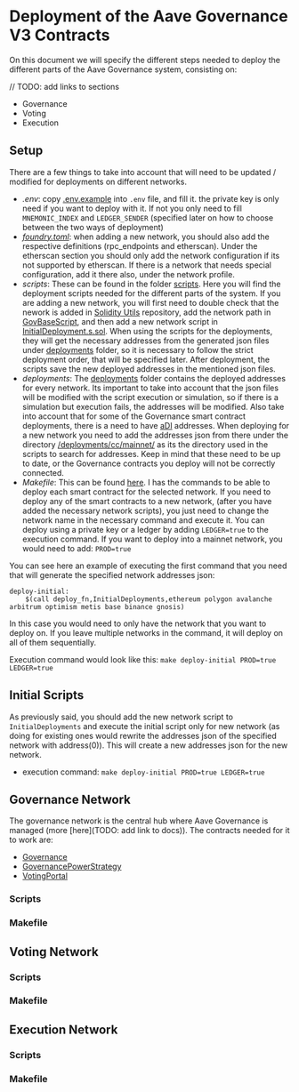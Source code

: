 # Deployment of the Aave Governance V3 Contracts

On this document we will specify the different steps needed to deploy the different parts of the Aave Governance system, consisting on:

// TODO: add links to sections
- Governance
- Voting
- Execution

## Setup

There are a few things to take into account that will need to be updated / modified for deployments on different networks.

- *.env*: copy [.env.example](./.env.example) into `.env` file, and fill it. the private key is only need if you want to deploy with it. If not you only need to fill `MNEMONIC_INDEX` and `LEDGER_SENDER` (specified later on how to choose between the two ways of deployment)
- *[foundry.toml](./foundry.toml)*: when adding a new network, you should also add the respective definitions (rpc_endpoints and etherscan). Under the etherscan section you should only add the network configuration if its not supported by etherscan. If there is a network that needs special configuration, add it there also, under the network profile.
- *scripts*: These can be found in the folder [scripts](./scripts/). Here you will find the deployment scripts needed for the different parts of the system.
If you are adding a new network, you will first need to double check that the nework is added in [Solidity Utils](https://github.com/bgd-labs/solidity-utils/blob/main/src/contracts/utils/ChainHelpers.sol) repository, add the network path in [GovBaseScript](), and then add a new network script in [InitialDeployment.s.sol](). When using the scripts for the deployments, they will get the necessary addresses from the generated json files under [deployments](./deployments/) folder, so it is necessary to follow the strict deployment order, that will be specified later. After deployment, the scripts save the new deployed addresses in the mentioned json files.
- *deployments*: The [deployments](./deployments/) folder contains the deployed addresses for every network. Its important to take into account that the json files will be modified with the script execution or simulation, so if there is a simulation but execution fails, the addresses will be modified. Also take into account that for some of the Governance smart contract deployments, there is a need to have [aDI](https://github.com/aave-dao/adi-deploy/tree/main/deployments/cc/mainnet) addresses. When deploying for a new network you need to add the addresses json from there under the directory [/deployments/cc/mainnet/](./deployments/cc/mainnet/) as its the directory used in the scripts to search for addresses. Keep in mind that these need to be up to date, or the Governance contracts you deploy will not be correctly connected. 
- *Makefile*: This can be found [here](./Makefile). I has the commands to be able to deploy each smart contract for the selected network. If you need to deploy any of the smart contracts to a new 
network, (after you have added the necessary network scripts), you just need to change the network name in the necessary command and execute it.
You can deploy using a private key or a ledger by adding `LEDGER=true` to the execution command. If you want to deploy into a mainnet network, you would need to add: `PROD=true`

You can see here an example of executing the first command that you need that will generate the specified network addresses json:

```
deploy-initial:
	$(call deploy_fn,InitialDeployments,ethereum polygon avalanche arbitrum optimism metis base binance gnosis)
```
In this case you would need to only have the network that you want to deploy on. If you leave multiple networks in the command, it will deploy on all of them sequentially.

Execution command would look like this: `make deploy-initial PROD=true LEDGER=true`

## Initial Scripts

As previously said, you should add the new network script to `InitialDeployments` and execute the initial script only for new network (as doing for existing ones would rewrite the addresses json of the specified network with address(0)). This will create a new addresses json for the new network.

- execution command: `make deploy-initial PROD=true LEDGER=true` 

## Governance Network

The governance network is the central hub where Aave Governance is managed (more [here](TODO: add link to docs)). The contracts needed for it to work are:
- [Governance](./src/contracts/Governance.sol)
- [GovernancePowerStrategy](./src/contracts/GovernancePowerStrategy.sol)
- [VotingPortal](./src/contracts/VotingPortal.sol)

### Scripts

### Makefile


## Voting Network

### Scripts

### Makefile


## Execution Network

### Scripts

### Makefile